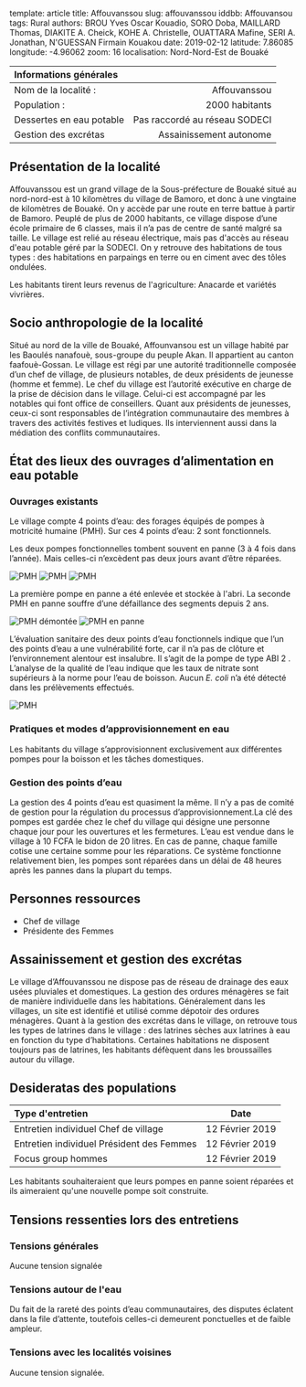 template: article
title: Affouvanssou
slug: affouvanssou
iddbb: Affouvansou
tags: Rural
authors: BROU Yves Oscar Kouadio, SORO Doba, MAILLARD Thomas, DIAKITE A. Cheick, KOHE A. Christelle, OUATTARA Mafine, SERI A. Jonathan, N'GUESSAN Firmain Kouakou
date: 2019-02-12
latitude:  7.86085 
longitude: -4.96062 
zoom: 16
localisation: Nord-Nord-Est de Bouaké




|Informations générales||
|:--|--:|
| Nom de la localité : | Affouvanssou | 
| Population : | 2000 habitants | 
| Dessertes en eau potable | Pas raccordé au réseau SODECI | 
| Gestion des excrétas | Assainissement autonome | 


## Présentation de la localité
Affouvanssou est un grand village de la Sous-préfecture de Bouaké situé au nord-nord-est à 10 kilomètres du village de Bamoro, et donc à une vingtaine de kilomètres de Bouaké. On y accède par une route en terre battue à partir de Bamoro. Peuplé de plus de 2000 habitants, ce village dispose d’une école primaire de 6 classes, mais il n’a pas de centre de santé malgré sa taille. Le village est relié au réseau électrique, mais pas d'accès au réseau d'eau potable géré par la SODECI.
On y retrouve des habitations de tous types : des habitations en parpaings en terre ou en ciment avec des tôles ondulées.

Les habitants tirent leurs revenus de l'agriculture: Anacarde et variétés vivrières.

## Socio anthropologie de la localité  

Situé au nord de la ville de Bouaké, Affounvansou est un village habité par les Baoulés nanafouè, sous-groupe du peuple Akan. Il appartient au canton faafouè-Gossan. Le village est régi par une autorité traditionnelle composée d’un chef de village, de plusieurs notables, de deux présidents de jeunesse (homme et femme). Le chef  du village est l’autorité exécutive en charge de la prise de décision dans le village. Celui-ci est accompagné par les notables qui font office de conseillers. Quant aux présidents de jeunesses, ceux-ci sont responsables de l’intégration communautaire des membres à travers des activités festives et ludiques. Ils interviennent aussi dans la médiation des conflits communautaires.


## État des lieux des ouvrages d’alimentation en eau potable

### Ouvrages existants
Le village compte 4 points d’eau: des forages équipés de pompes à motricité humaine (PMH). Sur ces 4 points d’eau: 2 sont fonctionnels.


Les deux pompes fonctionnelles tombent souvent en panne (3 à 4 fois dans l’année). Mais celles-ci n’excèdent pas deux jours avant d’être réparées.  

![PMH](images/affouvanssou1.jpg "PMH")
![PMH](images/affouvanssou3.jpg "PMH")
![PMH](images/affouvanssou4.jpg "PMH")

La première pompe en panne a été enlevée et stockée à l'abri. La seconde PMH en panne souffre d’une défaillance des segments depuis 2 ans.


![PMH démontée](images/affouvanssou2.jpg "PMH démontée")
![PMH en panne](images/affouvanssou5.jpg "PMH en panne")


L’évaluation sanitaire des deux points d’eau fonctionnels indique que l’un des points d’eau  a une vulnérabilité forte, car il n’a pas de clôture et l’environnement alentour est insalubre. Il s’agit de la pompe de type ABI 2 . L’analyse de la qualité de l’eau indique que les taux de nitrate sont supérieurs à la norme pour l’eau de boisson. Aucun *E. coli* n’a été détecté dans les prélèvements effectués.

![PMH](images/affouvanssou4.jpg "PMH")


### Pratiques et modes d’approvisionnement en eau

Les habitants du village s’approvisionnent exclusivement aux différentes pompes pour la boisson et les tâches domestiques.

### Gestion des points d’eau

La gestion des 4 points d’eau est quasiment la même. Il n’y a pas de comité de gestion pour la régulation du processus d’approvisionnement.La clé des pompes est gardée chez le chef du village qui désigne une personne chaque jour pour les ouvertures et les fermetures.
L’eau est vendue dans le village à 10 FCFA le bidon de 20 litres. En cas de panne, chaque famille cotise une certaine somme pour les réparations. Ce système fonctionne relativement bien, les pompes sont réparées dans un délai de 48 heures après les pannes dans la plupart du temps. 


## Personnes ressources


* Chef de village 
* Présidente des Femmes

## Assainissement et gestion des excrétas

Le village d’Affouvanssou ne dispose pas de réseau de drainage des eaux usées pluviales et domestiques.
La gestion des ordures ménagères se fait de manière individuelle dans les habitations. Généralement dans les villages, un site est identifié et utilisé comme dépotoir des ordures ménagères.
Quant à la gestion des excrétas dans le village, on retrouve tous les types de latrines dans le village : des latrines sèches aux latrines à eau en fonction du type d’habitations. Certaines habitations ne disposent toujours pas de latrines, les habitants défèquent dans les broussailles autour du village.


## Desideratas des populations
| Type d'entretien | Date | 
| :-- | :--: | 
| Entretien individuel Chef de village |12 Février 2019| 
| Entretien individuel Président des Femmes|12 Février 2019| 
| Focus group hommes |12 Février 2019| 

Les habitants souhaiteraient que leurs pompes en panne soient réparées et ils aimeraient qu'une nouvelle pompe soit construite.


## Tensions ressenties lors des entretiens

### Tensions générales
Aucune tension signalée

### Tensions autour de l'eau
Du fait de la rareté des points d’eau communautaires, des disputes éclatent dans la file d’attente, toutefois celles-ci demeurent ponctuelles et de faible ampleur.

### Tensions avec les localités voisines
Aucune tension signalée.

